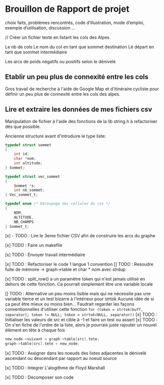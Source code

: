 # Brouillon de Rapport de projet

choix faits, 
problèmes rencontrés,
code d’illustration, 
mode d’emploi,
exemple d’utilisation, discussion ...

// Créer un fichier texte en listant les cols des Alpes

Le nb de cols
Le nom du col en tant que sommet destination
Lé départ en tant que sommet intermédiaire

Les arcs de poids négatifs ou positifs selon le dénivelé


## Etablir un peu plus de connexité entre les cols

Gros travail de recherche à l'aide de Google Map et d'itinéraire cycliste pour définir un peu plus de connexité entre les cols des alpes.

## Lire et extraire les données de mes fichiers csv

Manipulation de fichier à l'aide des fonctions de la lib string.h
à refactoriser dès que possible.

Ancienne structure avant d'introduire le type liste:

```c
typedef struct sommet
{
    int id;
    char *nom;
    int altitude;
} Sommet;

typedef struct vec_sommet
{
    Sommet *s;
    int nb_sommet;
} Vec_sommet_t;

typedef enum /* Découpage des cellules du csv */
{
    NOM,
    ALTITUDE,
    NB_CHAMPS
} Sommet_t;

```

[x] - TODO : Lire le 3eme fichier CSV afin de construire les arcs du graphe

[x] TODO : Faire un makefile

[x] TODO : Envoyer travail intermédiaire

[x] TODO : Refactoriser le code 1 langue 1 convention
[] TODO : Resoudre fuite de mémoire -> graph->table et char * nom  avec strdup

[x] TODO : split_row() a un paramètre token qui n'est jamais utilisé en dehors de cette fonction. Ca pourrait simplement être une variable locale

[] TODO : Alternative un peu moins lisible mais qui ne nécessite pas une variable tierce et un test bizarre à l'intérieur pour strtok
Aucune idée de si ça peut être mieux ou moins bien...
Faudrait regarder les façons conventionnelles d'utiliser cette fonction
`for (token = strtok(buff, separator); token != NULL; token = strtok(NULL, separator))`
[x] TODO : Initialiser les valeurs de src et cible à -1 et faire un test ou assert
[x] TODO :  On s'en fiche de l'ordre de la liste, alors je pourrais juste rajouter un nouvel élément en tête à chaque fois

```c
new_node->suivant = graph->table[src].tete;
graph->table[src].tete = new_node;
```

[x] TODO : Assigner dans les noeuds des listes adjacentes le dénivelé ascendant ou descendant par rapport au noeud source

[x] TODO : Integrer L'alogithme de Floyd Marshall

[x] TODO : Décomposer son code